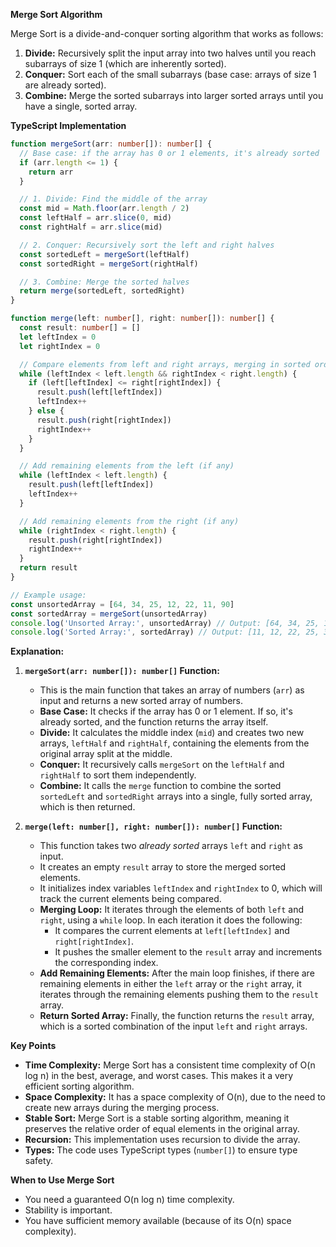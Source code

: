 **Merge Sort Algorithm**

Merge Sort is a divide-and-conquer sorting algorithm that works as follows:

1.  **Divide:** Recursively split the input array into two halves until you reach subarrays of size 1 (which are inherently sorted).
2.  **Conquer:** Sort each of the small subarrays (base case: arrays of size 1 are already sorted).
3.  **Combine:** Merge the sorted subarrays into larger sorted arrays until you have a single, sorted array.

**TypeScript Implementation**

```typescript
function mergeSort(arr: number[]): number[] {
  // Base case: if the array has 0 or 1 elements, it's already sorted
  if (arr.length <= 1) {
    return arr
  }

  // 1. Divide: Find the middle of the array
  const mid = Math.floor(arr.length / 2)
  const leftHalf = arr.slice(0, mid)
  const rightHalf = arr.slice(mid)

  // 2. Conquer: Recursively sort the left and right halves
  const sortedLeft = mergeSort(leftHalf)
  const sortedRight = mergeSort(rightHalf)

  // 3. Combine: Merge the sorted halves
  return merge(sortedLeft, sortedRight)
}

function merge(left: number[], right: number[]): number[] {
  const result: number[] = []
  let leftIndex = 0
  let rightIndex = 0

  // Compare elements from left and right arrays, merging in sorted order
  while (leftIndex < left.length && rightIndex < right.length) {
    if (left[leftIndex] <= right[rightIndex]) {
      result.push(left[leftIndex])
      leftIndex++
    } else {
      result.push(right[rightIndex])
      rightIndex++
    }
  }

  // Add remaining elements from the left (if any)
  while (leftIndex < left.length) {
    result.push(left[leftIndex])
    leftIndex++
  }

  // Add remaining elements from the right (if any)
  while (rightIndex < right.length) {
    result.push(right[rightIndex])
    rightIndex++
  }
  return result
}

// Example usage:
const unsortedArray = [64, 34, 25, 12, 22, 11, 90]
const sortedArray = mergeSort(unsortedArray)
console.log('Unsorted Array:', unsortedArray) // Output: [64, 34, 25, 12, 22, 11, 90]
console.log('Sorted Array:', sortedArray) // Output: [11, 12, 22, 25, 34, 64, 90]
```

**Explanation:**

1.  **`mergeSort(arr: number[]): number[]` Function:**

    - This is the main function that takes an array of numbers (`arr`) as input and returns a new sorted array of numbers.
    - **Base Case:** It checks if the array has 0 or 1 element. If so, it's already sorted, and the function returns the array itself.
    - **Divide:** It calculates the middle index (`mid`) and creates two new arrays, `leftHalf` and `rightHalf`, containing the elements from the original array split at the middle.
    - **Conquer:** It recursively calls `mergeSort` on the `leftHalf` and `rightHalf` to sort them independently.
    - **Combine:** It calls the `merge` function to combine the sorted `sortedLeft` and `sortedRight` arrays into a single, fully sorted array, which is then returned.

2.  **`merge(left: number[], right: number[]): number[]` Function:**
    - This function takes two _already sorted_ arrays `left` and `right` as input.
    - It creates an empty `result` array to store the merged sorted elements.
    - It initializes index variables `leftIndex` and `rightIndex` to 0, which will track the current elements being compared.
    - **Merging Loop:** It iterates through the elements of both `left` and `right`, using a `while` loop. In each iteration it does the following:
      - It compares the current elements at `left[leftIndex]` and `right[rightIndex]`.
      - It pushes the smaller element to the `result` array and increments the corresponding index.
    - **Add Remaining Elements:** After the main loop finishes, if there are remaining elements in either the `left` array or the `right` array, it iterates through the remaining elements pushing them to the `result` array.
    - **Return Sorted Array:** Finally, the function returns the `result` array, which is a sorted combination of the input `left` and `right` arrays.

**Key Points**

- **Time Complexity:** Merge Sort has a consistent time complexity of O(n log n) in the best, average, and worst cases. This makes it a very efficient sorting algorithm.
- **Space Complexity:** It has a space complexity of O(n), due to the need to create new arrays during the merging process.
- **Stable Sort:** Merge Sort is a stable sorting algorithm, meaning it preserves the relative order of equal elements in the original array.
- **Recursion:** This implementation uses recursion to divide the array.
- **Types:** The code uses TypeScript types (`number[]`) to ensure type safety.

**When to Use Merge Sort**

- You need a guaranteed O(n log n) time complexity.
- Stability is important.
- You have sufficient memory available (because of its O(n) space complexity).
